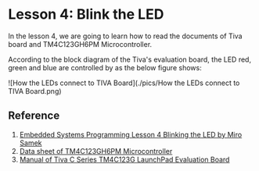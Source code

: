 # Lesson 4: Blink the LED

In the lesson 4, we are going to learn how to read the documents of Tiva board and TM4C123GH6PM Microcontroller. 

According to the block diagram of the Tiva's evaluation board, the LED red, green and blue are controlled by as the below figure shows:

![How the LEDs connect to TIVA Board](./pics/How the LEDs connect to TIVA Board.png)

## Reference
1. [Embedded Systems Programming Lesson 4 Blinking the LED by Miro Samek](https://www.youtube.com/watch?v=D0VuYe77Wu0&list=PLfcIZXsDLA1-QEyrD4R9YcWWKpbCcrGVP&index=5)
2. [Data sheet of TM4C123GH6PM Microcontroller](https://www.ti.com/lit/ds/symlink/tm4c123gh6pm.pdf?ts=1629421963999&ref_url=https%253A%252F%252Fwww.google.com%252F)
3. [Manual of Tiva C Series TM4C123G LaunchPad Evaluation Board](https://www.ti.com/lit/ug/spmu296/spmu296.pdf?ts=1629375237888&ref_url=https%253A%252F%252Fwww.google.com%252F)